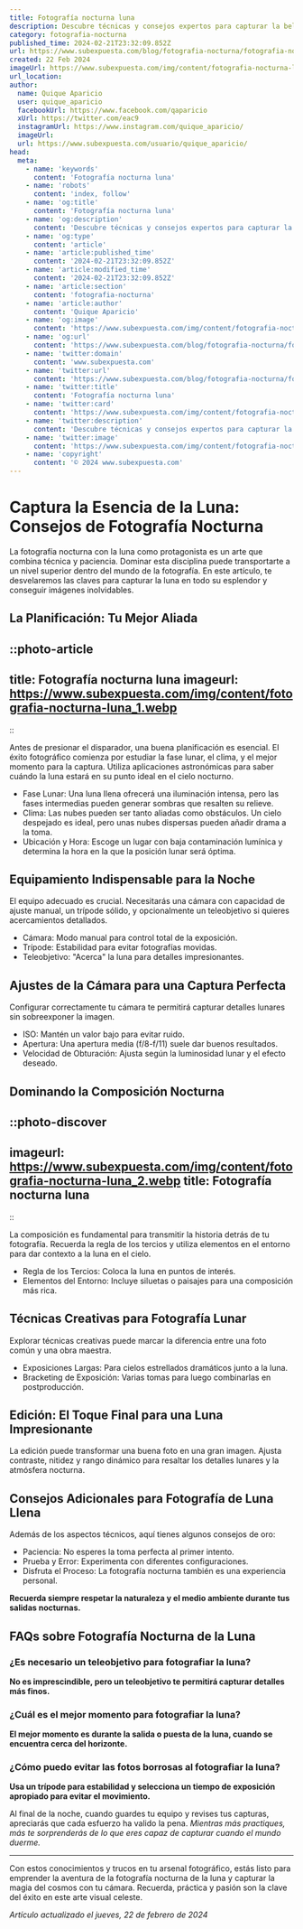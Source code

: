 ```yaml
---
title: Fotografía nocturna luna
description: Descubre técnicas y consejos expertos para capturar la belleza de la luna con nuestra guía de fotografía nocturna. Logra imágenes impresionantes.
category: fotografia-nocturna
published_time: 2024-02-21T23:32:09.852Z
url: https://www.subexpuesta.com/blog/fotografia-nocturna/fotografia-nocturna-luna
created: 22 Feb 2024
imageUrl: https://www.subexpuesta.com/img/content/fotografia-nocturna-luna_1.webp
url_location:
author:
  name: Quique Aparicio
  user: quique_aparicio
  facebookUrl: https://www.facebook.com/qaparicio
  xUrl: https://twitter.com/eac9
  instagramUrl: https://www.instagram.com/quique_aparicio/
  imageUrl: 
  url: https://www.subexpuesta.com/usuario/quique_aparicio/
head:
  meta:
    - name: 'keywords'
      content: 'Fotografía nocturna luna'
    - name: 'robots'
      content: 'index, follow'
    - name: 'og:title'
      content: 'Fotografía nocturna luna'
    - name: 'og:description'
      content: 'Descubre técnicas y consejos expertos para capturar la belleza de la luna con nuestra guía de fotografía nocturna. Logra imágenes impresionantes.'
    - name: 'og:type'
      content: 'article'
    - name: 'article:published_time'
      content: '2024-02-21T23:32:09.852Z'
    - name: 'article:modified_time'
      content: '2024-02-21T23:32:09.852Z'
    - name: 'article:section'
      content: 'fotografia-nocturna'
    - name: 'article:author'
      content: 'Quique Aparicio'
    - name: 'og:image'
      content: 'https://www.subexpuesta.com/img/content/fotografia-nocturna-luna_1.webp'
    - name: 'og:url'
      content: 'https://www.subexpuesta.com/blog/fotografia-nocturna/fotografia-nocturna-luna'
    - name: 'twitter:domain'
      content: 'www.subexpuesta.com'
    - name: 'twitter:url'
      content: 'https://www.subexpuesta.com/blog/fotografia-nocturna/fotografia-nocturna-luna'
    - name: 'twitter:title'
      content: 'Fotografía nocturna luna'
    - name: 'twitter:card'
      content: 'https://www.subexpuesta.com/img/content/fotografia-nocturna-luna_1.webp'
    - name: 'twitter:description'
      content: 'Descubre técnicas y consejos expertos para capturar la belleza de la luna con nuestra guía de fotografía nocturna. Logra imágenes impresionantes.'
    - name: 'twitter:image'
      content: 'https://www.subexpuesta.com/img/content/fotografia-nocturna-luna_1.webp'
    - name: 'copyright'
      content: '© 2024 www.subexpuesta.com'
---
```

# Captura la Esencia de la Luna: Consejos de Fotografía Nocturna 

La fotografía nocturna con la luna como protagonista es un arte que combina técnica y paciencia. Dominar esta disciplina puede transportarte a un nivel superior dentro del mundo de la fotografía. En este artículo, te desvelaremos las claves para capturar la luna en todo su esplendor y conseguir imágenes inolvidables.

## La Planificación: Tu Mejor Aliada

::photo-article
---
title: Fotografía nocturna luna
imageurl: https://www.subexpuesta.com/img/content/fotografia-nocturna-luna_1.webp
---
::


Antes de presionar el disparador, una buena planificación es esencial. El éxito fotográfico comienza por estudiar la fase lunar, el clima, y el mejor momento para la captura. Utiliza aplicaciones astronómicas para saber cuándo la luna estará en su punto ideal en el cielo nocturno.

- Fase Lunar: Una luna llena ofrecerá una iluminación intensa, pero las fases intermedias pueden generar sombras que resalten su relieve.
- Clima: Las nubes pueden ser tanto aliadas como obstáculos. Un cielo despejado es ideal, pero unas nubes dispersas pueden añadir drama a la toma.
- Ubicación y Hora: Escoge un lugar con baja contaminación lumínica y determina la hora en la que la posición lunar será óptima.

## Equipamiento Indispensable para la Noche
El equipo adecuado es crucial. Necesitarás una cámara con capacidad de ajuste manual, un trípode sólido, y opcionalmente un teleobjetivo si quieres acercamientos detallados.

- Cámara: Modo manual para control total de la exposición.
- Trípode: Estabilidad para evitar fotografías movidas.
- Teleobjetivo: "Acerca" la luna para detalles impresionantes.

## Ajustes de la Cámara para una Captura Perfecta
Configurar correctamente tu cámara te permitirá capturar detalles lunares sin sobreexponer la imagen.

- ISO: Mantén un valor bajo para evitar ruido.
- Apertura: Una apertura media (f/8-f/11) suele dar buenos resultados.
- Velocidad de Obturación: Ajusta según la luminosidad lunar y el efecto deseado.

## Dominando la Composición Nocturna

::photo-discover
---
imageurl: https://www.subexpuesta.com/img/content/fotografia-nocturna-luna_2.webp
title: Fotografía nocturna luna
---
::


La composición es fundamental para transmitir la historia detrás de tu fotografía. Recuerda la regla de los tercios y utiliza elementos en el entorno para dar contexto a la luna en el cielo.

- Regla de los Tercios: Coloca la luna en puntos de interés.
- Elementos del Entorno: Incluye siluetas o paisajes para una composición más rica.

## Técnicas Creativas para Fotografía Lunar
Explorar técnicas creativas puede marcar la diferencia entre una foto común y una obra maestra.

- Exposiciones Largas: Para cielos estrellados dramáticos junto a la luna.
- Bracketing de Exposición: Varias tomas para luego combinarlas en postproducción.

## Edición: El Toque Final para una Luna Impresionante
La edición puede transformar una buena foto en una gran imagen. Ajusta contraste, nitidez y rango dinámico para resaltar los detalles lunares y la atmósfera nocturna.

## Consejos Adicionales para Fotografía de Luna Llena
Además de los aspectos técnicos, aquí tienes algunos consejos de oro:

- Paciencia: No esperes la toma perfecta al primer intento.
- Prueba y Error: Experimenta con diferentes configuraciones.
- Disfruta el Proceso: La fotografía nocturna también es una experiencia personal.

**Recuerda siempre respetar la naturaleza y el medio ambiente durante tus salidas nocturnas.**

## FAQs sobre Fotografía Nocturna de la Luna

### ¿Es necesario un teleobjetivo para fotografiar la luna?
**No es imprescindible, pero un teleobjetivo te permitirá capturar detalles más finos.**

### ¿Cuál es el mejor momento para fotografiar la luna?
**El mejor momento es durante la salida o puesta de la luna, cuando se encuentra cerca del horizonte.**

### ¿Cómo puedo evitar las fotos borrosas al fotografiar la luna?
**Usa un trípode para estabilidad y selecciona un tiempo de exposición apropiado para evitar el movimiento.**

Al final de la noche, cuando guardes tu equipo y revises tus capturas, apreciarás que cada esfuerzo ha valido la pena. *Mientras más practiques, más te sorprenderás de lo que eres capaz de capturar cuando el mundo duerme.*

---

Con estos conocimientos y trucos en tu arsenal fotográfico, estás listo para emprender la aventura de la fotografía nocturna de la luna y capturar la magia del cosmos con tu cámara. Recuerda, práctica y pasión son la clave del éxito en este arte visual celeste.

_Artículo actualizado el jueves, 22 de febrero de 2024_